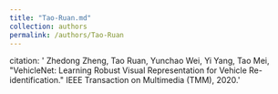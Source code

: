 ```yaml
---
title: "Tao-Ruan.md"
collection: authors
permalink: /authors/Tao-Ruan
---
```

citation: ' Zhedong Zheng,  Tao Ruan,  Yunchao Wei,  Yi Yang,  Tao Mei, &quot;VehicleNet: Learning Robust Visual Representation for Vehicle Re-identification.&quot; IEEE Transaction on Multimedia (TMM), 2020.'